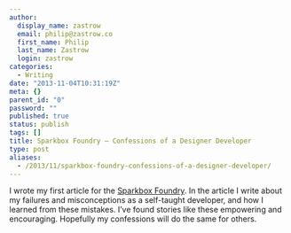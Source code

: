 ```yaml
---
author:
  display_name: zastrow
  email: philip@zastrow.co
  first_name: Philip
  last_name: Zastrow
  login: zastrow
categories:
  - Writing
date: "2013-11-04T10:31:19Z"
meta: {}
parent_id: "0"
password: ""
published: true
status: publish
tags: []
title: Sparkbox Foundry – Confessions of a Designer Developer
type: post
aliases:
  - /2013/11/sparkbox-foundry-confessions-of-a-designer-developer/
---
```

<p>I wrote my first article for the <a href="http://seesparkbox.com/foundry/">Sparkbox Foundry</a>. In the article I write about my failures and misconceptions as a self-taught developer, and how I learned from these mistakes. I’ve found stories like these empowering and encouraging. Hopefully my confessions will do the same for others.</p>
